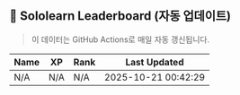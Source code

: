 
## 🧠 Sololearn Leaderboard (자동 업데이트)
> 이 데이터는 GitHub Actions로 매일 자동 갱신됩니다.

| Name | XP | Rank | Last Updated |
|------|----|------|---------------|
| N/A | N/A | N/A | 2025-10-21 00:42:29 |
